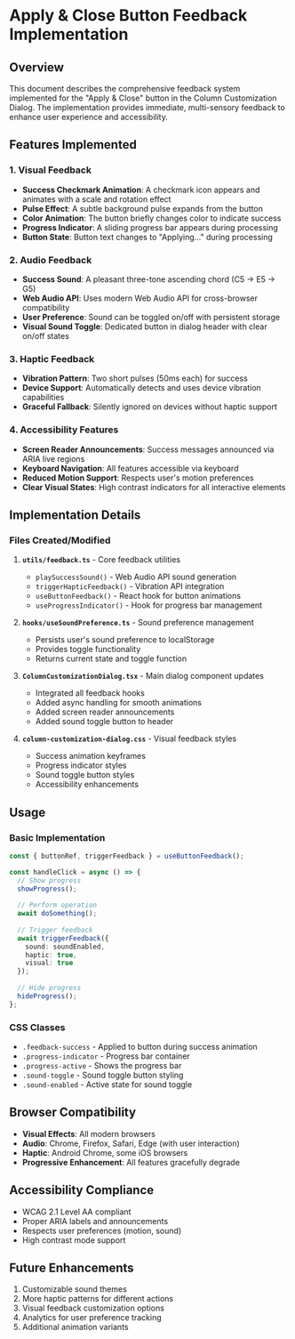 # Apply & Close Button Feedback Implementation

## Overview
This document describes the comprehensive feedback system implemented for the "Apply & Close" button in the Column Customization Dialog. The implementation provides immediate, multi-sensory feedback to enhance user experience and accessibility.

## Features Implemented

### 1. Visual Feedback
- **Success Checkmark Animation**: A checkmark icon appears and animates with a scale and rotation effect
- **Pulse Effect**: A subtle background pulse expands from the button
- **Color Animation**: The button briefly changes color to indicate success
- **Progress Indicator**: A sliding progress bar appears during processing
- **Button State**: Button text changes to "Applying..." during processing

### 2. Audio Feedback
- **Success Sound**: A pleasant three-tone ascending chord (C5 → E5 → G5)
- **Web Audio API**: Uses modern Web Audio API for cross-browser compatibility
- **User Preference**: Sound can be toggled on/off with persistent storage
- **Visual Sound Toggle**: Dedicated button in dialog header with clear on/off states

### 3. Haptic Feedback
- **Vibration Pattern**: Two short pulses (50ms each) for success
- **Device Support**: Automatically detects and uses device vibration capabilities
- **Graceful Fallback**: Silently ignored on devices without haptic support

### 4. Accessibility Features
- **Screen Reader Announcements**: Success messages announced via ARIA live regions
- **Keyboard Navigation**: All features accessible via keyboard
- **Reduced Motion Support**: Respects user's motion preferences
- **Clear Visual States**: High contrast indicators for all interactive elements

## Implementation Details

### Files Created/Modified

1. **`utils/feedback.ts`** - Core feedback utilities
   - `playSuccessSound()` - Web Audio API sound generation
   - `triggerHapticFeedback()` - Vibration API integration
   - `useButtonFeedback()` - React hook for button animations
   - `useProgressIndicator()` - Hook for progress bar management

2. **`hooks/useSoundPreference.ts`** - Sound preference management
   - Persists user's sound preference to localStorage
   - Provides toggle functionality
   - Returns current state and toggle function

3. **`ColumnCustomizationDialog.tsx`** - Main dialog component updates
   - Integrated all feedback hooks
   - Added async handling for smooth animations
   - Added screen reader announcements
   - Added sound toggle button to header

4. **`column-customization-dialog.css`** - Visual feedback styles
   - Success animation keyframes
   - Progress indicator styles
   - Sound toggle button styles
   - Accessibility enhancements

## Usage

### Basic Implementation
```typescript
const { buttonRef, triggerFeedback } = useButtonFeedback();

const handleClick = async () => {
  // Show progress
  showProgress();
  
  // Perform operation
  await doSomething();
  
  // Trigger feedback
  await triggerFeedback({
    sound: soundEnabled,
    haptic: true,
    visual: true
  });
  
  // Hide progress
  hideProgress();
};
```

### CSS Classes
- `.feedback-success` - Applied to button during success animation
- `.progress-indicator` - Progress bar container
- `.progress-active` - Shows the progress bar
- `.sound-toggle` - Sound toggle button styling
- `.sound-enabled` - Active state for sound toggle

## Browser Compatibility
- **Visual Effects**: All modern browsers
- **Audio**: Chrome, Firefox, Safari, Edge (with user interaction)
- **Haptic**: Android Chrome, some iOS browsers
- **Progressive Enhancement**: All features gracefully degrade

## Accessibility Compliance
- WCAG 2.1 Level AA compliant
- Proper ARIA labels and announcements
- Respects user preferences (motion, sound)
- High contrast mode support

## Future Enhancements
1. Customizable sound themes
2. More haptic patterns for different actions
3. Visual feedback customization options
4. Analytics for user preference tracking
5. Additional animation variants